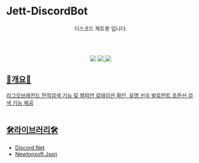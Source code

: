 # Jett-DiscordBot
<p align="center">디스코드 제트봇 입니다.</p></br> </br>
<p align="center">
  <img src="https://img.shields.io/badge/Licesce-MIT-FFD400?style=flat-square&logoColor=white"/></a>
  <a href="https://hits.seeyoufarm.com"><img src="https://hits.seeyoufarm.com/api/count/incr/badge.svg?url=https%3A%2F%2Fgithub.com%2Fhy0u4a%2FJett-DiscordBot&count_bg=%23E11AAF&title_bg=%2396648A&icon=&icon_color=%23E7E7E7&title=hits&edge_flat=false"/>
 <img src="https://img.shields.io/github/stars/hy0u4a/Jett-DiscordBot?style=social"</a>
</p>

## 🎈개요🎈
리그오브레전드 전적검색 기능 및 챔피언 로테이션 확인, 유명 선수 발로란트 조준선 검색 기능 제공 </br></br>

## 🛠라이브러리🛠
- Discord.Net </br>
- Newtonsoft.Json
